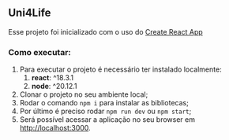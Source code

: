 ## Uni4Life

Esse projeto foi inicializado com o uso do [Create React App](https://github.com/facebook/create-react-app)

### **Como executar:**

1.  Para executar o projeto é necessário ter instalado localmente:
    1.  **react**: ^18.3.1
    2.  **node**: ^20.12.1
2.  Clonar o projeto no seu ambiente local;
3.  Rodar o comando `npm i` para instalar as bibliotecas;
4.  Por último é preciso rodar `npm run dev` ou `npm start`;
5.  Será possível acessar a aplicação no seu browser em [http://localhost:3000](http://localhost:3000).
